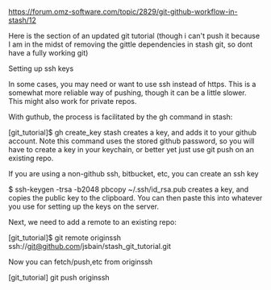 https://forum.omz-software.com/topic/2829/git-github-workflow-in-stash/12

Here is the section of an updated git tutorial (though i can't push it because I am in the midst of removing the gittle dependencies in stash git, so dont have a fully working git)

Setting up ssh keys

In some cases, you may need or want to use ssh instead of https. This is a somewhat more reliable way of pushing, though it can be a little slower. This might also work for private repos.

With guthub, the process is facilitated by the gh command in stash:

[git_tutorial]$ gh create_key stash 
creates a key, and adds it to your github account. Note this command uses the stored github password, so you will have to create a key in your keychain, or better yet just use git push on an existing repo.

If you are using a non-github ssh, bitbucket, etc, you can create an ssh key

$ ssh-keygen -trsa -b2048
pbcopy ~/.ssh/id_rsa.pub 
creates a key, and copies the public key to the clipboard. You can then paste this into whatever you use for setting up the keys on the server.

Next, we need to add a remote to an existing repo:

[git_tutorial]$ git remote originssh ssh://git@github.com/jsbain/stash_git_tutorial.git

Now you can fetch/push,etc from originssh

[git_tutorial] git push originssh